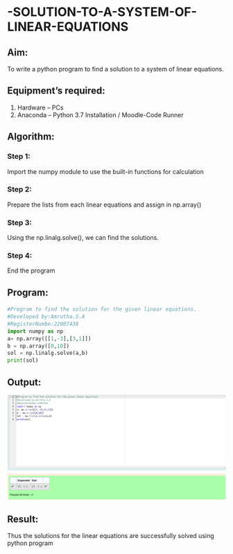 # -SOLUTION-TO-A-SYSTEM-OF-LINEAR-EQUATIONS

## Aim:
To write a python program to find a solution to a system of linear equations.

## Equipment’s required:

1. 	Hardware – PCs
2. 	Anaconda – Python 3.7 Installation / Moodle-Code Runner

## Algorithm:

### Step 1: 
Import the numpy module to use the built-in functions for calculation
### Step 2: 
Prepare the lists from each linear equations and assign in np.array()
### Step 3: 
Using the np.linalg.solve(), we can find the solutions.
### Step 4: 
End the program

## Program:

```python
#Program to find the solution for the given linear equations.
#Developed by:Amrutha.S.A 
#RegisterNumbe:22007438
import numpy as np
a= np.array([[1,-3],[3,1]])
b = np.array([0,10])
sol = np.linalg.solve(a,b)
print(sol)
```


## Output:
![output+](./output1.png)

## Result: 
Thus the solutions for the linear equations are successfully solved using python program